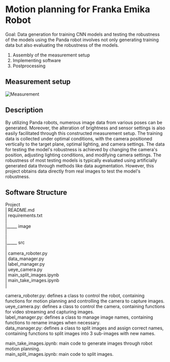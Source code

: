 # Motion planning for Franka Emika Robot 

Goal: Data generation for training CNN models and testing the robustness of the models using the Panda robot involves not only generating training data but also evaluating the robustness of the models.

1. Assembly of the measurement setup
2. Implementing software
3. Postprocessing

## Measurement setup

![Measurement](https://github.com/Shaoxiang2021/PandaRobot-motion-planning/assets/88537773/f50d6534-fd88-4a73-b78c-f59e2c959470)

## Description

By utilizing Panda robots, numerous image data from various poses can be generated. Moreover, the alteration of brightness and sensor settings is also easily facilitated through this constructed measurement setup. The training data is collected under optimal conditions, with the camera positioned vertically to the target plane, optimal lighting, and camera settings. The data for testing the model's robustness is achieved by changing the camera's position, adjusting lighting conditions, and modifying camera settings. The robustness of most testing models is typically evaluated using artificially generated data through methods like data augmentation. However, this project obtains data directly from real images to test the model's robustness.

## Software Structure

Project  
|      README.md  
|      requirements.txt  
|  
|_____ image  
|        
|  
|_____ src  
|  
|      camera_roboter.py  
|      data_manager.py  
|      label_manager.py  
|      ueye_camera.py  
|      main_split_images.ipynb  
|      main_take_images.ipynb  
|  
  
camera_roboter.py: defines a class to control the robot, containing functions for motion planning and controlling the camera to capture images.  
ueye_camera.py: defines a class to control the camera, containing functions for video streaming and capturing images.  
label_manager.py: defines a class to manage image names, containing functions to rename images when necessary.  
data_manager.py: defines a class to split images and assign correct names, containing functions to split images into 3 sub-images with new names.  
  
main_take_images.ipynb: main code to generate images through robot motion planning.  
main_split_images.ipynb: main code to split images.  















